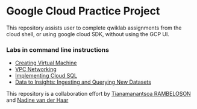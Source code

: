 # Google Cloud Practice Project 


This repository assists user to complete qwiklab assignments from the cloud shell, or using google cloud SDK, without using the GCP UI. 

### Labs in command line instructions

* [Creating Virtual Machine](https://github.com/rmanantsoa/GoogleCloudPracticeProject/blob/master/Creating_Virtual_Machines/README.md)
* [VPC Networking](https://github.com/rmanantsoa/GoogleCloudPracticeProject/blob/master/VPC_networking/README.md)
* [Implementing Cloud SQL](https://github.com/rmanantsoa/GoogleCloudPracticeProject/blob/master/Implementing_Cloud_SQL/README.md)
* [Data to Insights: Ingesting and Querying New Datasets](https://github.com/rmanantsoa/GoogleCloudPracticeProject/blob/master/Data_to_Insights%20Ingesting_and_querying_New_Data_Set/README.md)




This repository is a collaboration effort by [Tianamanantsoa RAMBELOSON](https://www.linkedin.com/in/tianamanantsoa-rambeloson/) and [Nadine van der Haar](https://www.linkedin.com)

